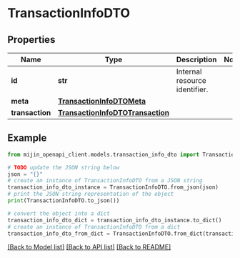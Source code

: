 # TransactionInfoDTO


## Properties

Name | Type | Description | Notes
------------ | ------------- | ------------- | -------------
**id** | **str** | Internal resource identifier. | 
**meta** | [**TransactionInfoDTOMeta**](TransactionInfoDTOMeta.md) |  | 
**transaction** | [**TransactionInfoDTOTransaction**](TransactionInfoDTOTransaction.md) |  | 

## Example

```python
from mijin_openapi_client.models.transaction_info_dto import TransactionInfoDTO

# TODO update the JSON string below
json = "{}"
# create an instance of TransactionInfoDTO from a JSON string
transaction_info_dto_instance = TransactionInfoDTO.from_json(json)
# print the JSON string representation of the object
print(TransactionInfoDTO.to_json())

# convert the object into a dict
transaction_info_dto_dict = transaction_info_dto_instance.to_dict()
# create an instance of TransactionInfoDTO from a dict
transaction_info_dto_from_dict = TransactionInfoDTO.from_dict(transaction_info_dto_dict)
```
[[Back to Model list]](../README.md#documentation-for-models) [[Back to API list]](../README.md#documentation-for-api-endpoints) [[Back to README]](../README.md)


